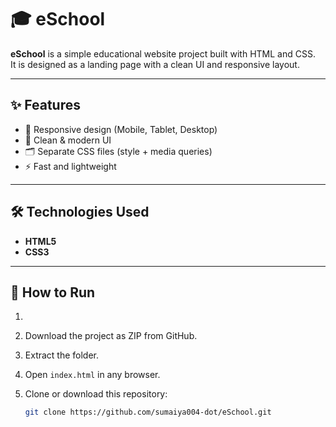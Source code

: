 # 🎓 eSchool

**eSchool** is a simple educational website project built with HTML and CSS.  
It is designed as a landing page with a clean UI and responsive layout.

---

## ✨ Features
- 📱 Responsive design (Mobile, Tablet, Desktop)
- 🎨 Clean & modern UI
- 🗂️ Separate CSS files (style + media queries)
- ⚡ Fast and lightweight

---

## 🛠️ Technologies Used
- **HTML5**
- **CSS3**

---


## 🚀 How to Run
1.
  1. Download the project as ZIP from GitHub.  
  2. Extract the folder.  
  3. Open `index.html` in any browser.
     
2. Clone or download this repository:
   ```bash
   git clone https://github.com/sumaiya004-dot/eSchool.git

   
